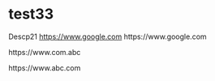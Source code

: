 # test33
Descp21 https://www.google.com    ‮moc.elgoog.www//:sptth

https://www.‮cba.moc


‮moc.cba.www//:sptth
